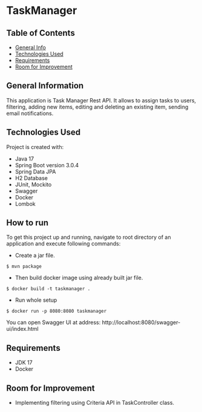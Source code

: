# TaskManager

## Table of Contents
* [General Info](#general-information)
* [Technologies Used](#technologies-used)
* [Requirements](#requirements)
* [Room for Improvement](#room-for-improvement)


## General Information
This application is Task Manager Rest API. It allows to assign tasks to users, filtering, adding new items, editing and deleting an existing item, sending email notifications.


## Technologies Used
Project is created with:

* Java 17
* Spring Boot version 3.0.4
* Spring Data JPA
* H2 Database
* JUnit, Mockito
* Swagger
* Docker
* Lombok


## How to run

To get this project up and running, navigate to root directory of an application and execute following commands:

* Create a jar file.
```
$ mvn package
```

* Then build docker image using already built jar file.

```
$ docker build -t taskmanager .

```

* Run whole setup

```
$ docker run -p 8080:8080 taskmanager
```
You can open Swagger UI at address:
http://localhost:8080/swagger-ui/index.html


## Requirements

* JDK 17
* Docker

## Room for Improvement

* Implementing filtering using Criteria API in TaskController class.



